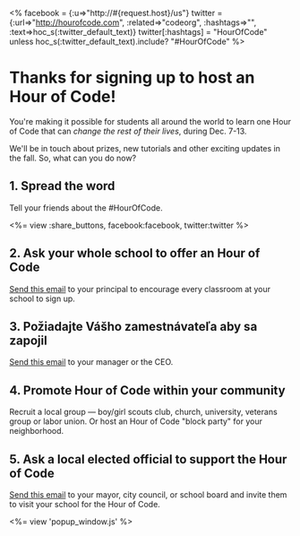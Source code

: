 <% facebook = {:u=>"http://#{request.host}/us"}
                      twitter = {:url=>"http://hourofcode.com", :related=>"codeorg", :hashtags=>"", :text=>hoc_s(:twitter_default_text)}
                      twitter[:hashtags] = "HourOfCode" unless hoc_s(:twitter_default_text).include? "#HourOfCode" %>



# Thanks for signing up to host an Hour of Code!

You're making it possible for students all around the world to learn one Hour of Code that can *change the rest of their lives*, during Dec. 7-13.

We'll be in touch about prizes, new tutorials and other exciting updates in the fall. So, what can you do now?

## 1. Spread the word

Tell your friends about the #HourOfCode.

<%= view :share_buttons, facebook:facebook, twitter:twitter %>

## 2. Ask your whole school to offer an Hour of Code

[Send this email](<%= hoc_uri('/resources#email') %>) to your principal to encourage every classroom at your school to sign up.

## 3. Požiadajte Vášho zamestnávateľa aby sa zapojil

[Send this email](<%= hoc_uri('/resources#email') %>) to your manager or the CEO.

## 4. Promote Hour of Code within your community

Recruit a local group — boy/girl scouts club, church, university, veterans group or labor union. Or host an Hour of Code "block party" for your neighborhood.

## 5. Ask a local elected official to support the Hour of Code

[Send this email](<%= hoc_uri('/resources#politicians') %>) to your mayor, city council, or school board and invite them to visit your school for the Hour of Code.

<%= view 'popup_window.js' %>